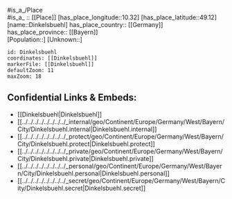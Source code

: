 ﻿---
location: [49.12,10.32] 
mapzoom: [7,12] 
mapmarker: city 
type: City
tags:
- geo/City


SpocWebEntityId: 29803
isDeleted: false
confidential: public

---
#is_a_/Place  
#is_a_ :: [[Place]] 
[has_place_longitude::10.32] 
[has_place_latitude::49.12] 
[name::Dinkelsbuehl] 
has_place_country:: [[Germany]]  
has_place_province:: [[Bayern]]  
[Population::] 
[Unknown::] 


```leaflet
id: Dinkelsbuehl
coordinates: [[Dinkelsbuehl]] 
markerFile: [[Dinkelsbuehl]] 
defaultZoom: 11 
maxZoom: 18
```


## Confidential Links & Embeds: 
- [[Dinkelsbuehl|Dinkelsbuehl]]  
- [[../../../../../../../../_internal/geo/Continent/Europe/Germany/West/Bayern/City/Dinkelsbuehl.internal|Dinkelsbuehl.internal]] 
- [[../../../../../../../../_protect/geo/Continent/Europe/Germany/West/Bayern/City/Dinkelsbuehl.protect|Dinkelsbuehl.protect]] 
- [[../../../../../../../../_private/geo/Continent/Europe/Germany/West/Bayern/City/Dinkelsbuehl.private|Dinkelsbuehl.private]] 
- [[../../../../../../../../_personal/geo/Continent/Europe/Germany/West/Bayern/City/Dinkelsbuehl.personal|Dinkelsbuehl.personal]] 
- [[../../../../../../../../_secret/geo/Continent/Europe/Germany/West/Bayern/City/Dinkelsbuehl.secret|Dinkelsbuehl.secret]] 
